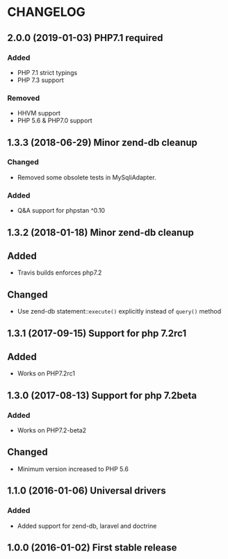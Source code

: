 # CHANGELOG

## 2.0.0 (2019-01-03) PHP7.1 required

### Added

- PHP 7.1 strict typings
- PHP 7.3 support

### Removed 

- HHVM support
- PHP 5.6 & PHP7.0 support


## 1.3.3 (2018-06-29) Minor zend-db cleanup

### Changed

- Removed some obsolete tests in MySqliAdapter.

### Added

- Q&A support for phpstan ^0.10

## 1.3.2 (2018-01-18) Minor zend-db cleanup

## Added

- Travis builds enforces php7.2

## Changed

- Use zend-db statement::`execute()` explicitly instead of `query()` method

## 1.3.1 (2017-09-15) Support for php 7.2rc1

## Added

- Works on PHP7.2rc1

## 1.3.0 (2017-08-13) Support for php 7.2beta

### Added

- Works on PHP7.2-beta2

## Changed 

- Minimum version increased to PHP 5.6

## 1.1.0 (2016-01-06) Universal drivers

### Added

- Added support for zend-db, laravel and doctrine

## 1.0.0 (2016-01-02) First stable release

